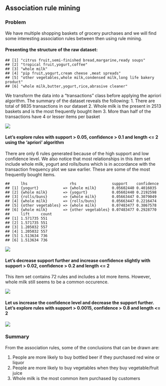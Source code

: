 
## **Association rule mining**

### **Problem**

We have multiple shopping baskets of grocery purchases and we will find
some interesting association rules between then using rule mining.

#### Presenting the structure of the raw dataset:

    ## [1] "citrus fruit,semi-finished bread,margarine,ready soups"             
    ## [2] "tropical fruit,yogurt,coffee"                                       
    ## [3] "whole milk"                                                         
    ## [4] "pip fruit,yogurt,cream cheese ,meat spreads"                        
    ## [5] "other vegetables,whole milk,condensed milk,long life bakery product"
    ## [6] "whole milk,butter,yogurt,rice,abrasive cleaner"

We transform the data into a “transactions” class before applying the
apriori algorithm. The summary of the dataset reveals the following: 1.
There are total of 9835 transactions in our dataset 2. Whole milk is the
present in 2513 baskets and is the most frequently bought item 3. More
than half of the transactions have 4 or lesser items per basket

![](Final-Submission_files/figure-markdown_strict/unnamed-chunk-118-1.png)

#### **Let’s explore rules with support &gt; 0.05, confidence &gt; 0.1 and length &lt;= 2 using the ‘apriori’ algorithm**

There are only 6 rules generated because of the high support and low
confidence level. We also notice that most relationships in this item
set include whole milk, yogurt and rolls/buns which is in accordance
with the transaction frequency plot we saw earlier. These are some of
the most frequently bought items.

    ##     lhs                   rhs                support    confidence
    ## [1] {yogurt}           => {whole milk}       0.05602440 0.4016035 
    ## [2] {whole milk}       => {yogurt}           0.05602440 0.2192598 
    ## [3] {rolls/buns}       => {whole milk}       0.05663447 0.3079049 
    ## [4] {whole milk}       => {rolls/buns}       0.05663447 0.2216474 
    ## [5] {other vegetables} => {whole milk}       0.07483477 0.3867578 
    ## [6] {whole milk}       => {other vegetables} 0.07483477 0.2928770 
    ##     lift     count
    ## [1] 1.571735 551  
    ## [2] 1.571735 551  
    ## [3] 1.205032 557  
    ## [4] 1.205032 557  
    ## [5] 1.513634 736  
    ## [6] 1.513634 736

![](Final-Submission_files/figure-markdown_strict/unnamed-chunk-120-1.png)

#### **Let’s decrease support further and increase confidence slightly with support &gt; 0.02, confidence &gt; 0.2 and length &lt;= 2**

This item set contains 72 rules and includes a lot more items. However,
whole milk still seems to be a common occurence.

![](Final-Submission_files/figure-markdown_strict/unnamed-chunk-122-1.png)

#### **Let us increase the confidence level and decrease the support further. Let’s explore rules with support &gt; 0.0015, confidence &gt; 0.8 and length &lt;= 2**

![](Final-Submission_files/figure-markdown_strict/unnamed-chunk-124-1.png)

### **Summary**

From the association rules, some of the conclusions that can be drawn
are: 
1. People are more likely to buy bottled beer if they purchased red
wine or liquor 
2. People are more likely to buy vegetables when they buy
vegetable/fruit juice 
3. Whole milk is the most common item purchased by
customers
